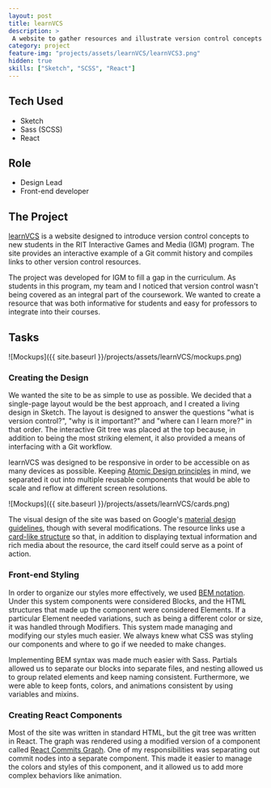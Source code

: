 ```yaml
---
layout: post
title: learnVCS
description: >
 A website to gather resources and illustrate version control concepts
category: project
feature-img: "projects/assets/learnVCS/learnVCS3.png"
hidden: true
skills: ["Sketch", "SCSS", "React"]
--- 
```


## Tech Used

- Sketch
- Sass (SCSS)
- React

## Role

- Design Lead
- Front-end developer

## The Project

[learnVCS](http://learnvcs.github.io) is a website designed to introduce version control concepts to new students in the RIT Interactive Games and Media (IGM) program. The site provides an interactive example of a Git commit history and compiles links to other version control resources. 

The project was developed for IGM to fill a gap in the curriculum. As students in this program, my team and I noticed that version control wasn't being covered as an integral part of the coursework. We wanted to create a resource that was both informative for students and easy for professors to integrate into their courses.

## Tasks

![Mockups]({{ site.baseurl }}/projects/assets/learnVCS/mockups.png)

### Creating the Design

We wanted the site to be as simple to use as possible. We decided that a single-page layout would be the best approach, and I created a living design in Sketch. The layout is designed to answer the questions "what is version control?", "why is it important?" and "where can I learn more?" in that order.
The interactive Git tree was placed at the top because, in addition to being the most striking element, it also provided a means of interfacing with a Git workflow.

learnVCS was designed to be responsive in order to be accessible on as many devices as possible. Keeping [Atomic Design principles](http://patternlab.io/about.html) in mind, we separated it out into multiple reusable components that would be able to scale and reflow at different screen resolutions.

![Mockups]({{ site.baseurl }}/projects/assets/learnVCS/cards.png)

The visual design of the site was based on Google's [material design guidelines](https://www.google.com/design/spec/material-design/introduction.html#introduction-principles), though with several modifications. The resource links use a [card-like structure](https://www.google.com/design/spec/components/cards.html) so that, in addition to displaying textual information and rich media about the resource, the card itself could serve as a point of action.

### Front-end Styling

In order to organize our styles more effectively, we used [BEM notation](https://css-tricks.com/bem-101/). Under this system components were considered Blocks, and the HTML structures that made up the component were considered Elements. If a particular Element needed variations, such as being a different color or size, it was handled through Modifiers. This system made managing and modifying our styles much easier. We always knew what CSS was styling our components and where to go if we needed to make changes. 

Implementing BEM syntax was made much easier with Sass. Partials allowed us to separate our blocks into separate files, and nesting allowed us to group related elements and keep naming consistent. Furthermore, we were able to keep fonts, colors, and animations consistent by using variables and mixins.

### Creating React Components

Most of the site was written in standard HTML, but the git tree was written in React. The graph was rendered using a modified version of a component called [React Commits Graph](https://github.com/learnVCS/react-commits-graph). One of my responsibilities was separating out commit nodes into a separate component. This made it easier to manage the colors and styles of this component, and it allowed us to add more complex behaviors like animation.
